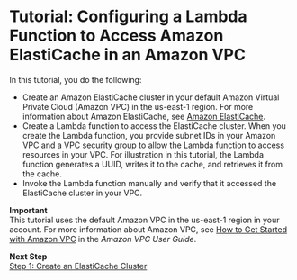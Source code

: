 # Tutorial: Configuring a Lambda Function to Access Amazon ElastiCache in an Amazon VPC<a name="vpc-ec"></a>

In this tutorial, you do the following:
+ Create an Amazon ElastiCache cluster in your default Amazon Virtual Private Cloud \(Amazon VPC\) in the us\-east\-1 region\. For more information about Amazon ElastiCache, see [Amazon ElastiCache](https://aws.amazon.com/elasticache/)\.
+ Create a Lambda function to access the ElastiCache cluster\. When you create the Lambda function, you provide subnet IDs in your Amazon VPC and a VPC security group to allow the Lambda function to access resources in your VPC\. For illustration in this tutorial, the Lambda function generates a UUID, writes it to the cache, and retrieves it from the cache\.
+ Invoke the Lambda function manually and verify that it accessed the ElastiCache cluster in your VPC\.

**Important**  
This tutorial uses the default Amazon VPC in the us\-east\-1 region in your account\. For more information about Amazon VPC, see [How to Get Started with Amazon VPC](https://docs.aws.amazon.com/vpc/latest/userguide/VPC_Introduction.html#howto) in the *Amazon VPC User Guide*\. 

**Next Step**  
[Step 1: Create an ElastiCache Cluster](vpc-ec-create-ec-cluster.md)